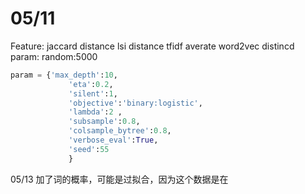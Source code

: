 # 05/11
Feature:
jaccard distance
lsi distance
tfidf averate word2vec distincd
param:
random:5000
```python
param = {'max_depth':10,
             'eta':0.2,
             'silent':1,
             'objective':'binary:logistic',
             'lambda':2 ,
             'subsample':0.8,
             'colsample_bytree':0.8,
             'verbose_eval':True,
             'seed':55
             }
```

05/13
加了词的概率，可能是过拟合，因为这个数据是在
